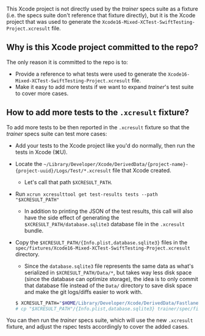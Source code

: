 This Xcode project is not directly used by the _trainer_ specs suite as a fixture (i.e. the specs suite don't reference that fixture directly), but it is the Xcode project that was used to generate the `Xcode16-Mixed-XCTest-SwiftTesting-Project.xcresult` file.

## Why is this Xcode project committed to the repo?

The only reason it is committed to the repo is to:

 - Provide a reference to what tests were used to generate the `Xcode16-Mixed-XCTest-SwiftTesting-Project.xcresult` file.
 - Make it easy to add more tests if we want to expand _trainer_'s test suite to cover more cases.

## How to add more tests to the `.xcresult` fixture?

To add more tests to be then reported in the `.xcresult` fixture so that the _trainer_ specs suite can test more cases:

 - Add your tests to the Xcode project like you'd do normally, then run the tests in Xcode (⌘U).
 - Locate the `~/Library/Developer/Xcode/DerivedData/{project-name}-{project-uuid}/Logs/Test/*.xcresult` file that Xcode created.
   - Let's call that path `$XCRESULT_PATH`.
 - Run `xcrun xcresulttool get test-results tests --path "$XCRESULT_PATH"`
   - In addition to printing the JSON of the test results, this call will also have the side effect of generating the `$XCRESULT_PATH/database.sqlite3` database file in the `.xcresult` bundle.
 - Copy the `$XCRESULT_PATH/{Info.plist,database.sqlite3}` files in the `spec/fixtures/Xcode16-Mixed-XCTest-SwiftTesting-Project.xcresult` directory.
   - Since the `database.sqlite3` file represents the same data as what's serialized in `$XCRESULT_PATH/Data/*`, but takes way less disk space (since the database can optimize storage), the idea is to only commit that database file instead of the `Data/` directory to save disk space and make the git logs/diffs easier to work with.
 
    ```bash
    $ XCRESULT_PATH="$HOME/Library/Developer/Xcode/DerivedData/FastlaneTrainerExample-{uuid}/Logs/Test/Test-FastlaneTrainerExample-{timestamp}.xcresult"
    # cp "$XCRESULT_PATH"/{Info.plist,database.sqlite3} trainer/spec/fixtures/Xcode16-Mixed-XCTest-SwiftTesting.xcresult
    ```

You can then run the _trainer_ specs suite, which will use the new `.xcresult` fixture, and adjust the rspec tests accordingly to cover the added cases.
